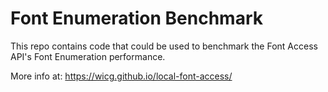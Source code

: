 # Font Enumeration Benchmark

This repo contains code that could be used to benchmark the Font Access API's Font Enumeration
performance.

More info at: https://wicg.github.io/local-font-access/

